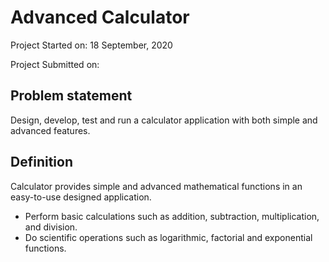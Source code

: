 # Advanced Calculator

Project Started on: 18 September, 2020

Project Submitted on:

## Problem statement

Design, develop, test and run a calculator application with both simple and advanced features.

## Definition

Calculator provides simple and advanced mathematical functions in an easy-to-use designed application.

* Perform basic calculations such as addition, subtraction, multiplication, and division.
* Do scientific operations such as logarithmic, factorial and exponential functions.

